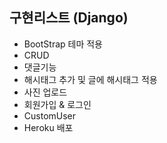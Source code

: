 ## 구현리스트 (Django)
- BootStrap 테마 적용
- CRUD
- 댓글기능
- 해시태그 추가 및 글에 해시태그 적용
- 사진 업로드
- 회원가입 & 로그인
- CustomUser
- Heroku 배포
